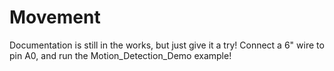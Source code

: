 # Movement

Documentation is still in the works, but just give it a try! Connect a 6" wire to pin A0, and run the Motion_Detection_Demo example!
